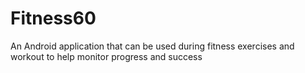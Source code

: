 # Fitness60
An Android application that can be used during fitness exercises and workout to help monitor progress and success
